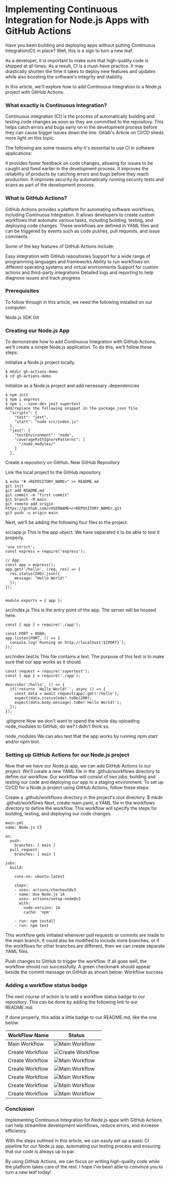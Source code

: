 # Implementing Continuous Integration for Node.js Apps with GitHub Actions

Have you been building and deploying apps without putting Continuous Integration(CI) in place? Well, this is a sign to turn a new leaf.

As a developer, it is important to make sure that high-quality code is shipped at all times. As a result, CI is a must-have practice. It may drastically shorten the time it takes to deploy new features and updates while also boosting the software's integrity and stability.

In this article, we'll explore how to add Continuous Integration to a Node.js project with GitHub Actions.

### What exactly is Continuous Integration?
Continuous integration (CI) is the process of automatically building and testing code changes as soon as they are committed to the repository. This helps catch errors and bugs early on in the development process before they can cause bigger issues down the line.
Gitlab's Article on CI/CD sheds more light on this topic.

The following are some reasons why it's essential to use CI in software applications:

It provides faster feedback on code changes, allowing for issues to be caught and fixed earlier in the development process.
It improves the reliability of products by catching errors and bugs before they reach production.
It improves security by automatically running security tests and scans as part of the development process.

### What is GitHub Actions?
GitHub Actions provides a platform for automating software workflows, including Continuous Integration. It allows developers to create custom workflows that automate various tasks, including building, testing, and deploying code changes. These workflows are defined in YAML files and can be triggered by events such as code pushes, pull requests, and issue comments.

Some of the key features of GitHub Actions include:

Easy integration with GitHub repositories
Support for a wide range of programming languages and frameworks
Ability to run workflows on different operating systems and virtual environments
Support for custom actions and third-party integrations
Detailed logs and reporting to help diagnose issues and track progress

### Prerequisites
To follow through in this article, we need the following installed on our computer:

Node.js SDK
Git

### Creating our Node.js App
To demonstrate how to add Continuous Integration with GitHub Actions, we'll create a simple Node.js application. To do this, we'll follow these steps:

Initialize a Node.js project locally.
```
$ mkdir gh-actions-demo
$ cd gh-actions-demo
```
Initialize as a Node.js project and add necessary .dependencies
```
$ npm init
$ npm i express
$ npm i --save-dev jest supertest
Add/replace the following snippet in the package.json file.
  "scripts": {
    "test": "jest",
    "start": "node src/index.js"
  },
  "jest": {
    "testEnvironment": "node",
    "coveragePathIgnorePatterns": [
      "/node_modules/"
    ]
  },
  ```
Create a repository on GitHub.
New GitHub Repository

Link the local project to the GitHub repository
```
$ echo "# <REPOSITORY_NAME>" >> README.md
git init
git add README.md
git commit -m "first commit"
git branch -M main
git remote add origin https://github.com/<USERNAME>/<REPOSITORY_NAME>.git
git push -u origin main
```
Next, we'll be adding the following four files to the project.

src/app.js
This is the app object. We have separated it to be able to test it properly.

```
'use strict';
const express = require('express');

// App
const app = express();
app.get('/hello', (req, res) => {
  res.status(200).json({
    message: "Hello World!"
  });
});


module.exports = { app };
```

src/index.js
This is the entry point of the app. The server will be housed here.

```
const { app } = require('./app');

const PORT = 8080;
app.listen(PORT, () => {
  console.log(`Running on http://localhost:${PORT}`);
});
```

src/index.test.ts
This file contains a test. The purpose of this test is to make sure that our app works as it should.

```
const request = require('supertest');
const { app } = require('./app');

describe('/hello', () => {
  it('returns `Hello World!`', async () => {
    const data = await request(app).get('/hello');
    expect(data.statusCode).toBe(200);
    expect(data.body.message).toBe('Hello World!');
  });
});
```

.gitignore
Now we don't want to spend the whole day uploading node_modules to GitHub, do we? I didn't think so.

node_modules
We can also test that the app works by running npm start and/or npm test.

### Setting up GitHub Actions for our Node.js project
Now that we have our Node.js app, we can add GitHub Actions to our project. We'll create a new YAML file in the .github/workflows directory to define our workflow. Our workflow will consist of two jobs: building and testing our code and deploying our app to a staging environment.
To set up CI/CD for a Node.js project using GitHub Actions, follow these steps:

Create a .github/workflows directory in the project's root directory.
$ mkdir .github/workflows
Next, create main.yaml, a YAML file in the workflows directory to define the workflow. This workflow will specify the steps for building, testing, and deploying our code changes.

```
main.yml
name: Node.js CI

on:
  push:
    branches: [ main ]
  pull_request:
    branches: [ main ]

jobs:
  build:

    runs-on: ubuntu-latest

    steps:
    - uses: actions/checkout@v3
    - name: Use Node.js 14
      uses: actions/setup-node@v3
      with:
        node-version: 14
        cache: 'npm'

    - run: npm install
    - run: npm test
```
    
This workflow gets initiated whenever pull requests or commits are made to the main branch. It could also be modified to include more branches, or if the workflows for other branches are different, then we can create separate YAML files.

Push changes to GitHub to trigger the workflow. If all goes well, the workflow should run successfully. A green checkmark should appear beside the commit message on GitHub as shown below:
Workflow success

### Adding a workflow status badge
The next course of action is to add a workflow status badge to our repository. This can be done by adding the following link to our README.md:

If done properly, this adds a little badge to our README.md, like the one below:

| WorkFlow Name | Status |
|---------------|--------|
| Main Workflow | ![Main Workflow](https://github.com/elasticclouds/actions-cert-prep/actions/workflows/main.yml/badge.svg) |
| Create Workflow | ![Create Workflow](https://github.com/elasticclouds/actions-cert-prep/actions/workflows/1.1-CreateWorkflow.yaml/badge.svg) |
| Create Workflow | ![Main Workflow](https://github.com/elasticclouds/actions-cert-prep/actions/workflows/main.yml/badge.svg) |
| Create Workflow | ![Main Workflow](https://github.com/elasticclouds/actions-cert-prep/actions/workflows/main.yml/badge.svg) |
| Create Workflow | ![Main Workflow](https://github.com/elasticclouds/actions-cert-prep/actions/workflows/main.yml/badge.svg) |
| Create Workflow | ![Main Workflow](https://github.com/elasticclouds/actions-cert-prep/actions/workflows/main.yml/badge.svg) |
| Create Workflow | ![Main Workflow](https://github.com/elasticclouds/actions-cert-prep/actions/workflows/main.yml/badge.svg) |


### Conclusion
Implementing Continuous Integration for Node.js apps with GitHub Actions can help streamline development workflows, reduce errors, and increase efficiency.

With the steps outlined in this article, we can easily set up a basic CI pipeline for our Node.js app, automating our testing process and ensuring that our code is always up to par.

By using GitHub Actions, we can focus on writing high-quality code while the platform takes care of the rest. I hope I've been able to convince you to turn a new leaf today! 
